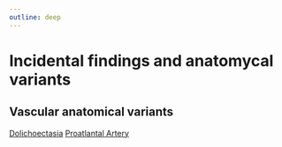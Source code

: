 ```yaml
---
outline: deep
---
```


# Incidental findings and anatomycal variants

## Vascular anatomical variants

[Dolichoectasia](https://radiopaedia.org/articles/dolichoectasia-1) 
[Proatlantal Artery](https://radiopaedia.org/articles/proatlantal-artery)   
